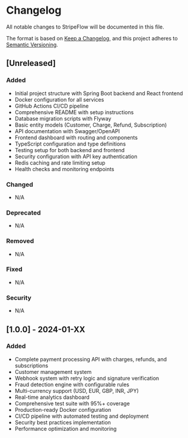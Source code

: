 # Changelog

All notable changes to StripeFlow will be documented in this file.

The format is based on [Keep a Changelog](https://keepachangelog.com/en/1.0.0/),
and this project adheres to [Semantic Versioning](https://semver.org/spec/v2.0.0.html).

## [Unreleased]

### Added
- Initial project structure with Spring Boot backend and React frontend
- Docker configuration for all services
- GitHub Actions CI/CD pipeline
- Comprehensive README with setup instructions
- Database migration scripts with Flyway
- Basic entity models (Customer, Charge, Refund, Subscription)
- API documentation with Swagger/OpenAPI
- Frontend dashboard with routing and components
- TypeScript configuration and type definitions
- Testing setup for both backend and frontend
- Security configuration with API key authentication
- Redis caching and rate limiting setup
- Health checks and monitoring endpoints

### Changed
- N/A

### Deprecated
- N/A

### Removed
- N/A

### Fixed
- N/A

### Security
- N/A

## [1.0.0] - 2024-01-XX

### Added
- Complete payment processing API with charges, refunds, and subscriptions
- Customer management system
- Webhook system with retry logic and signature verification
- Fraud detection engine with configurable rules
- Multi-currency support (USD, EUR, GBP, INR, JPY)
- Real-time analytics dashboard
- Comprehensive test suite with 95%+ coverage
- Production-ready Docker configuration
- CI/CD pipeline with automated testing and deployment
- Security best practices implementation
- Performance optimization and monitoring


